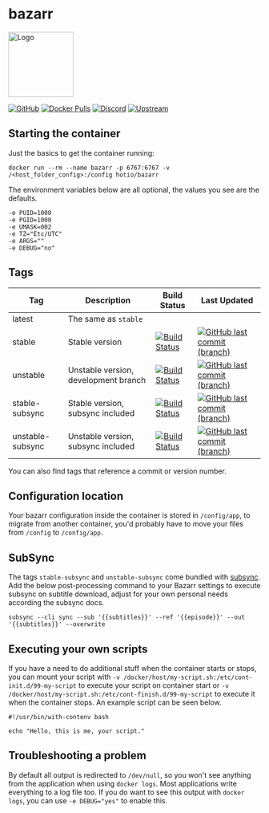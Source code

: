 # bazarr

<img src="https://raw.githubusercontent.com/hotio/unraid-templates/master/hotio/img/bazarr.png" alt="Logo" height="130" width="130">

[![GitHub](https://img.shields.io/badge/source-github-lightgrey)](https://github.com/hotio/docker-bazarr)
[![Docker Pulls](https://img.shields.io/docker/pulls/hotio/bazarr)](https://hub.docker.com/r/hotio/bazarr)
[![Discord](https://img.shields.io/discord/610068305893523457?color=738ad6&label=discord&logo=discord&logoColor=white)](https://discord.gg/3SnkuKp)
[![Upstream](https://img.shields.io/badge/upstream-project-yellow)](https://github.com/morpheus65535/bazarr)

## Starting the container

Just the basics to get the container running:

```shell
docker run --rm --name bazarr -p 6767:6767 -v /<host_folder_config>:/config hotio/bazarr
```

The environment variables below are all optional, the values you see are the defaults.

```shell
-e PUID=1000
-e PGID=1000
-e UMASK=002
-e TZ="Etc/UTC"
-e ARGS=""
-e DEBUG="no"
```

## Tags

| Tag              | Description                          | Build Status                                                                                                                                                    | Last Updated                                                                                                                                                                      |
| -----------------|--------------------------------------|-----------------------------------------------------------------------------------------------------------------------------------------------------------------|-----------------------------------------------------------------------------------------------------------------------------------------------------------------------------------|
| latest           | The same as `stable`                 |                                                                                                                                                                 |                                                                                                                                                                                   |
| stable           | Stable version                       | [![Build Status](https://cloud.drone.io/api/badges/hotio/docker-bazarr/status.svg?ref=refs/heads/stable)](https://cloud.drone.io/hotio/docker-bazarr)           | [![GitHub last commit (branch)](https://img.shields.io/github/last-commit/hotio/docker-bazarr/stable)](https://github.com/hotio/docker-bazarr/commits/stable)                     |
| unstable         | Unstable version, development branch | [![Build Status](https://cloud.drone.io/api/badges/hotio/docker-bazarr/status.svg?ref=refs/heads/unstable)](https://cloud.drone.io/hotio/docker-bazarr)         | [![GitHub last commit (branch)](https://img.shields.io/github/last-commit/hotio/docker-bazarr/unstable)](https://github.com/hotio/docker-bazarr/commits/unstable)                 |
| stable-subsync   | Stable version, subsync included     | [![Build Status](https://cloud.drone.io/api/badges/hotio/docker-bazarr/status.svg?ref=refs/heads/stable-subsync)](https://cloud.drone.io/hotio/docker-bazarr)   | [![GitHub last commit (branch)](https://img.shields.io/github/last-commit/hotio/docker-bazarr/stable-subsync)](https://github.com/hotio/docker-bazarr/commits/stable-subsync)     |
| unstable-subsync | Unstable version, subsync included   | [![Build Status](https://cloud.drone.io/api/badges/hotio/docker-bazarr/status.svg?ref=refs/heads/unstable-subsync)](https://cloud.drone.io/hotio/docker-bazarr) | [![GitHub last commit (branch)](https://img.shields.io/github/last-commit/hotio/docker-bazarr/unstable-subsync)](https://github.com/hotio/docker-bazarr/commits/unstable-subsync) |

You can also find tags that reference a commit or version number.

## Configuration location

Your bazarr configuration inside the container is stored in `/config/app`, to migrate from another container, you'd probably have to move your files from `/config` to `/config/app`.

## SubSync

The tags `stable-subsync` and `unstable-subsync` come bundled with [subsync](https://github.com/sc0ty/subsync). Add the below post-processing command to your Bazarr settings to execute subsync on subtitle download, adjust for your own personal needs according the subsync docs.

```shell
subsync --cli sync --sub '{{subtitles}}' --ref '{{episode}}' --out '{{subtitles}}' --overwrite
```

## Executing your own scripts

If you have a need to do additional stuff when the container starts or stops, you can mount your script with `-v /docker/host/my-script.sh:/etc/cont-init.d/99-my-script` to execute your script on container start or `-v /docker/host/my-script.sh:/etc/cont-finish.d/99-my-script` to execute it when the container stops. An example script can be seen below.

```shell
#!/usr/bin/with-contenv bash

echo "Hello, this is me, your script."
```

## Troubleshooting a problem

By default all output is redirected to `/dev/null`, so you won't see anything from the application when using `docker logs`. Most applications write everything to a log file too. If you do want to see this output with `docker logs`, you can use `-e DEBUG="yes"` to enable this.
